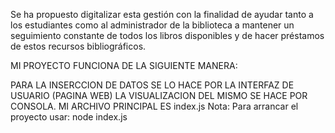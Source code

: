 Se ha propuesto digitalizar esta gestión con la finalidad de ayudar tanto a los estudiantes como al administrador de la biblioteca a mantener un seguimiento constante de todos los libros disponibles y de hacer préstamos de estos recursos bibliográficos.

MI PROYECTO FUNCIONA DE LA SIGUIENTE MANERA:

PARA LA INSERCCION DE DATOS SE LO HACE POR LA INTERFAZ DE USUARIO (PAGINA WEB)
LA VISUALIZACION DEL MISMO SE HACE POR CONSOLA.
MI ARCHIVO PRINCIPAL ES index.js Nota: Para arrancar el proyecto usar: node index.js
